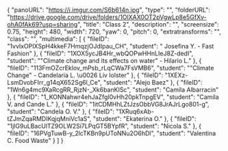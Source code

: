 {
      "panoURL": "https://i.imgur.com/S6b614n.jpg",
      "type": "",
      "folderURL": "https://drive.google.com/drive/folders/1OlXAX0OT2pVgwLp8e5GfXv-ohA0fAk69?usp=sharing",
      "title": "Class 2",
      "description": "",
      "screensize": 0.75,
      "height": 480,
      "width": 720,
      "yaw": 0,
      "pitch": 0,
      "extratransforms": "",
      "class": "",
      "multimedia": [
         {
            "fileID": "1vvlxOPIXSpH4kkeF7HmqzjOJdIpau_CH",
            "student": " Josefina Y. - Fast Fashion"
         },
         {
            "fileID": "1XOX5ycJB4Hr_wbQOPwHHnLIeJ8Z-dedI",
            "student": "\"Climate change and its effects on water\" - Hilario L."
         },
         {
            "fileID": "113FmOZcrEklov_mPsb_rLqCWa7FsVMB6",
            "student": "\"Climate Change\" - Candelaria L. \u0026 Liv Iolster"
         },
         {
            "fileID": "1XEXz-LsmDvobFIrr_g14qX652Sg6l_Ce",
            "student": "Alejo Baez"
         },
         {
            "fileID": "1Wn6g4mc9XaRcgRR_RjzN-_Xk6banKISc",
            "student": "Camila Albarracin"
         },
         {
            "fileID": "1_KONNahwr4ehJaZfgI0vHh20pkTnpgEV",
            "student": "Camila V. and Cande L."
         },
         {
            "fileID": "1itCDMHhLZtJzsObbVG8JrAJrLgo801-g",
            "student": "Candela O. V."
         },
         {
            "fileID": "1XRuq6xAb-tZJmZqaRMDIKqjqMniVc1aS",
            "student": "Ekaterina O."
         },
         {
            "fileID": "1jIG9uLBacUlTZ9OLW2Si7LPqGT5BYpfR",
            "student": "Nicola S."
         },
         {
            "fileID": "16PVgTuwB-y_2lcTKBn9pUToNNu2O6hDl",
            "student": "Valentina C. Food Waste"
         }
      ]
   }